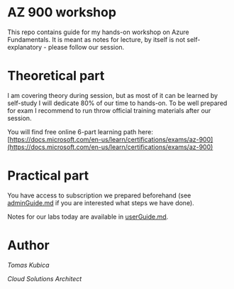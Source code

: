 # AZ 900 workshop
This repo contains guide for my hands-on workshop on Azure Fundamentals. It is meant as notes for lecture, by itself is not self-explanatory - please follow our session.

# Theoretical part
I am covering theory during session, but as most of it can be learned by self-study I will dedicate 80% of our time to hands-on. To be well prepared for exam I recommend to run throw official training materials after our session.

You will find free online 6-part learning path here: [https://docs.microsoft.com/en-us/learn/certifications/exams/az-900](https://docs.microsoft.com/en-us/learn/certifications/exams/az-900)

# Practical part
You have access to subscription we prepared beforehand (see [adminGuide.md](./adminGUide.md) if you are interested what steps we have done).

Notes for our labs today are available in [userGuide.md](./userGuide.md).

# Author

*Tomas Kubica*

*Cloud Solutions Architect*